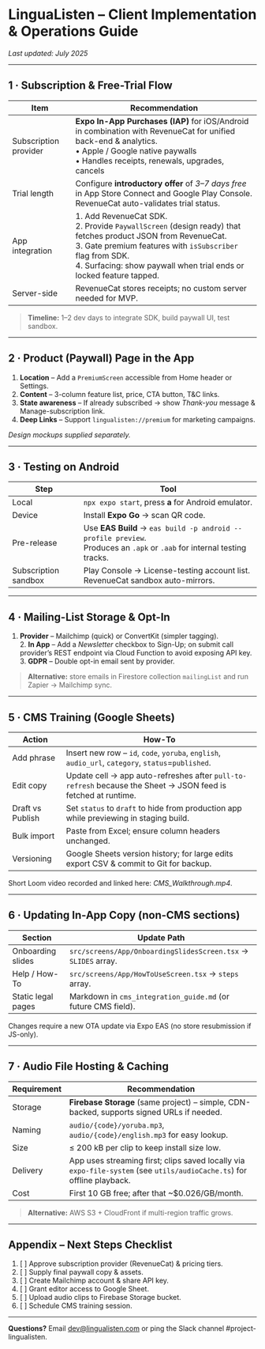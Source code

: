 # LinguaListen – Client Implementation & Operations Guide

_Last updated: July 2025_

---

## 1 · Subscription & Free-Trial Flow

| Item | Recommendation |
|------|----------------|
| Subscription provider | **Expo In-App Purchases (IAP)** for iOS/Android in combination with RevenueCat for unified back-end & analytics.<br/>• Apple / Google native paywalls<br/>• Handles receipts, renewals, upgrades, cancels |
| Trial length | Configure **introductory offer** of _3–7 days free_ in App Store Connect and Google Play Console. RevenueCat auto-validates trial status. |
| App integration | 1. Add RevenueCat SDK.<br/>2. Provide `PaywallScreen` (design ready) that fetches product JSON from RevenueCat.<br/>3. Gate premium features with `isSubscriber` flag from SDK.<br/>4. Surfacing: show paywall when trial ends or locked feature tapped. |
| Server-side | RevenueCat stores receipts; no custom server needed for MVP. |

> **Timeline:** 1–2 dev days to integrate SDK, build paywall UI, test sandbox.

---

## 2 · Product (Paywall) Page in the App

1. **Location** – Add a `PremiumScreen` accessible from Home header or Settings.
2. **Content** – 3-column feature list, price, CTA button, T&C links.
3. **State awareness** – If already subscribed → show _Thank-you_ message & Manage-subscription link.
4. **Deep Links** – Support `lingualisten://premium` for marketing campaigns.

_Design mockups supplied separately._

---

## 3 · Testing on Android

| Step | Tool |
|------|------|
| Local | `npx expo start`, press **a** for Android emulator. |
| Device | Install **Expo Go** → scan QR code. |
| Pre-release | Use **EAS Build** → `eas build -p android --profile preview`.<br/>Produces an `.apk` or `.aab` for internal testing tracks. |
| Subscription sandbox | Play Console → License-testing account list. RevenueCat sandbox auto-mirrors. |

---

## 4 · Mailing-List Storage & Opt-In

1. **Provider** – Mailchimp (quick) or ConvertKit (simpler tagging).<br/>2. **In App** – Add a _Newsletter_ checkbox to Sign-Up; on submit call provider’s REST endpoint via Cloud Function to avoid exposing API key.<br/>3. **GDPR** – Double opt-in email sent by provider.

> **Alternative:** store emails in Firestore collection `mailingList` and run Zapier → Mailchimp sync.

---

## 5 · CMS Training (Google Sheets)

| Action | How-To |
|--------|--------|
| Add phrase | Insert new row – `id`, `code`, `yoruba`, `english`, `audio_url`, `category`, `status`=`published`. |
| Edit copy | Update cell → app auto-refreshes after `pull-to-refresh` because the Sheet → JSON feed is fetched at runtime. |
| Draft vs Publish | Set `status` to `draft` to hide from production app while previewing in staging build. |
| Bulk import | Paste from Excel; ensure column headers unchanged. |
| Versioning | Google Sheets version history; for large edits export CSV & commit to Git for backup. |

Short Loom video recorded and linked here: _CMS_Walkthrough.mp4_.

---

## 6 · Updating In-App Copy (non-CMS sections)

| Section | Update Path |
|---------|-------------|
| Onboarding slides | `src/screens/App/OnboardingSlidesScreen.tsx` → `SLIDES` array. |
| Help / How-To | `src/screens/App/HowToUseScreen.tsx` → `steps` array. |
| Static legal pages | Markdown in `cms_integration_guide.md` (or future CMS field). |

Changes require a new OTA update via Expo EAS (no store resubmission if JS-only).

---

## 7 · Audio File Hosting & Caching

| Requirement | Recommendation |
|--------------|----------------|
| Storage | **Firebase Storage** (same project) – simple, CDN-backed, supports signed URLs if needed. |
| Naming | `audio/{code}/yoruba.mp3`, `audio/{code}/english.mp3` for easy lookup. |
| Size | ≤ 200 kB per clip to keep install size low. |
| Delivery | App uses streaming first; clips saved locally via `expo-file-system` (see `utils/audioCache.ts`) for offline playback. |
| Cost | First 10 GB free; after that ~$0.026/GB/month. |

> **Alternative:** AWS S3 + CloudFront if multi-region traffic grows.

---

## Appendix – Next Steps Checklist

1. [ ] Approve subscription provider (RevenueCat) & pricing tiers.  
2. [ ] Supply final paywall copy & assets.  
3. [ ] Create Mailchimp account & share API key.  
4. [ ] Grant editor access to Google Sheet.  
5. [ ] Upload audio clips to Firebase Storage bucket.  
6. [ ] Schedule CMS training session.  

---

**Questions?** Email dev@lingualisten.com or ping the Slack channel #project-lingualisten.
 